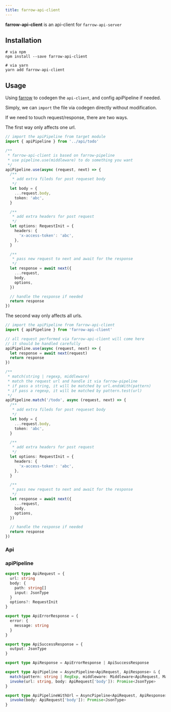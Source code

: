 ```yaml
---
title: farrow-api-client
---
```


**farrow-api-client** is an api-client for `farrow-api-server`

## Installation

```shell
# via npm
npm install --save farrow-api-client

# via yarn
yarn add farrow-api-client
```

## Usage

Using [farrow](./02-farrow.md) to codegen the `api-client`, and config apiPipeline if needed.

Simply, we can `import` the file via codegen directly without modification.

If we need to touch request/response, there are two ways.

The first way only affects one url.

```typescript
// import the apiPipeline from target module
import { apiPipeline } from '../api/todo'

/**
 * farrow-api-client is based on farrow-pipeline
 * use pipeline.use(middleware) to do something you want
 */
apiPipeline.use(async (request, next) => {
  /**
   * add extra fileds for post requeset body
   */
  let body = {
    ...request.body,
    token: 'abc',
  }

  /**
   * add extra headers for post request
   */
  let options: RequestInit = {
    headers: {
      'x-access-token': 'abc',
    },
  }

  /**
   * pass new request to next and await for the response
   */
  let response = await next({
    ...request,
    body,
    options,
  })

  // handle the response if needed
  return response
})
```

The second way only affects all urls.

```typescript
// import the apiPipeline from farrow-api-client
import { apiPipeline } from 'farrow-api-client'

// all request performed via farrow-api-client will come here
// it should be handled carefully
apiPipeline.use(async (request, next) => {
  let response = await next(request)
  return response
})

/**
 * match(string | regexp, middleware)
 * match the request url and handle it via farrow-pipeline
 * if pass a string, it will be matched by url.endsWith(pattern)
 * if pass a regexp, it will be matched by pattern.test(url)
 */
apiPipeline.match('/todo', async (request, next) => {
  /**
   * add extra fileds for post requeset body
   */
  let body = {
    ...request.body,
    token: 'abc',
  }

  /**
   * add extra headers for post request
   */
  let options: RequestInit = {
    headers: {
      'x-access-token': 'abc',
    },
  }

  /**
   * pass new request to next and await for the response
   */
  let response = await next({
    ...request,
    body,
    options,
  })

  // handle the response if needed
  return response
})
```

### Api

### apiPipeline

```typescript
export type ApiRequest = {
  url: string
  body: {
    path: string[]
    input: JsonType
  }
  options?: RequestInit
}

export type ApiErrorResponse = {
  error: {
    message: string
  }
}

export type ApiSuccessResponse = {
  output: JsonType
}

export type ApiResponse = ApiErrorResponse | ApiSuccessResponse

export type ApiPipeline = AsyncPipeline<ApiRequest, ApiResponse> & {
  match(pattern: string | RegExp, middleware: Middleware<ApiRequest, MaybeAsync<ApiResponse>>): void
  invoke(url: string, body: ApiRequest['body']): Promise<JsonType>
}

export type ApiPipelineWithUrl = AsyncPipeline<ApiRequest, ApiResponse> & {
  invoke(body: ApiRequest['body']): Promise<JsonType>
}
```

